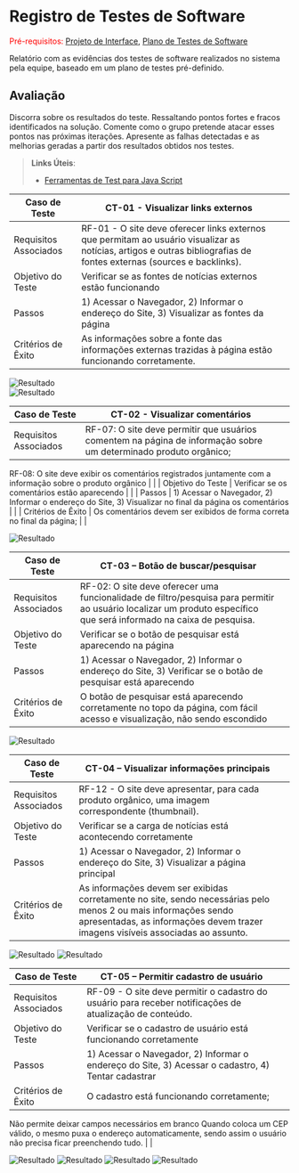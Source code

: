 # Registro de Testes de Software

<span style="color:red">Pré-requisitos: <a href="3-Projeto de Interface.md"> Projeto de Interface</a></span>, <a href="8-Plano de Testes de Software.md"> Plano de Testes de Software</a>

Relatório com as evidências dos testes de software realizados no sistema pela equipe, baseado em um plano de testes pré-definido.

## Avaliação

Discorra sobre os resultados do teste. Ressaltando pontos fortes e fracos identificados na solução. Comente como o grupo pretende atacar esses pontos nas próximas iterações. Apresente as falhas detectadas e as melhorias geradas a partir dos resultados obtidos nos testes.

> **Links Úteis**:
> - [Ferramentas de Test para Java Script](https://geekflare.com/javascript-unit-testing/)



|Caso de Teste    | CT-01 - Visualizar links externos  | |
|-------|-------------------------|----|
| Requisitos Associados | RF-01 - O site deve oferecer links externos que permitam ao usuário visualizar as notícias, artigos e outras bibliografias de fontes externas (sources e backlinks). |  |
| Objetivo do Teste | Verificar se as fontes de notícias externos estão funcionando | |
| Passos | 1) Acessar o Navegador, 2) Informar o endereço do Site, 3) Visualizar as fontes da página |  |
| Critérios de Êxito | As informações sobre a fonte das informações externas trazidas à página estão funcionando corretamente. | |

![Resultado](https://github.com/ICEI-PUC-Minas-PMV-ADS/pmv-ads-2022-2-e1-proj-web-t1-organicos/blob/main/src/img/telas/teste01.png)  
![Resultado](https://github.com/ICEI-PUC-Minas-PMV-ADS/pmv-ads-2022-2-e1-proj-web-t1-organicos/blob/main/src/img/telas/teste02.png) 

|Caso de Teste    | CT-02 - Visualizar comentários   | |
|-------|-------------------------|----|
| Requisitos Associados | RF-07: O site deve permitir que usuários comentem na página de informação sobre um determinado produto orgânico;
RF-08: O site deve exibir os comentários registrados juntamente com a informação sobre o produto orgânico
 |  |
| Objetivo do Teste | Verificar se os comentários estão aparecendo | |
| Passos | 1) Acessar o Navegador, 2) Informar o endereço do Site, 3) Visualizar no final da página os comentários |  |
| Critérios de Êxito | Os comentários devem ser exibidos de forma correta no final da página; | |

 ![Resultado](https://github.com/ICEI-PUC-Minas-PMV-ADS/pmv-ads-2022-2-e1-proj-web-t1-organicos/blob/main/src/img/telas/teste03.png)  

|Caso de Teste    | CT-03 – Botão de buscar/pesquisar  | |
|-------|-------------------------|----|
| Requisitos Associados | RF-02: O site deve oferecer uma funcionalidade de filtro/pesquisa para permitir ao usuário localizar um produto específico que será informado na caixa de pesquisa. |  |
| Objetivo do Teste | Verificar se o botão de pesquisar está aparecendo na página | |
| Passos | 1) Acessar o Navegador, 2) Informar o endereço do Site, 3) Verificar se o botão de pesquisar está aparecendo |  |
| Critérios de Êxito | O botão de pesquisar está aparecendo corretamente no topo da página, com fácil acesso e visualização, não sendo escondido | |

![Resultado](https://github.com/ICEI-PUC-Minas-PMV-ADS/pmv-ads-2022-2-e1-proj-web-t1-organicos/blob/main/src/img/telas/teste04.png) 

|Caso de Teste    | CT-04 – Visualizar informações principais  | |
|-------|-------------------------|----|
| Requisitos Associados | RF-12 - O site deve apresentar, para cada produto orgânico, uma imagem correspondente (thumbnail). |  |
| Objetivo do Teste | Verificar se a carga de notícias está acontecendo corretamente | |
| Passos | 1) Acessar o Navegador, 2) Informar o endereço do Site, 3) Visualizar a página principal |  |
| Critérios de Êxito | As informações devem ser exibidas corretamente no site, sendo necessárias pelo menos 2 ou mais informações sendo apresentadas, as informações devem trazer imagens visíveis associadas ao assunto. | |

 
![Resultado](https://github.com/ICEI-PUC-Minas-PMV-ADS/pmv-ads-2022-2-e1-proj-web-t1-organicos/blob/main/src/img/telas/teste05.png)
![Resultado](https://github.com/ICEI-PUC-Minas-PMV-ADS/pmv-ads-2022-2-e1-proj-web-t1-organicos/blob/main/src/img/telas/teste06.png)

|Caso de Teste    | CT-05 – Permitir cadastro de usuário  | |
|-------|-------------------------|----|
| Requisitos Associados | RF-09 - O site deve permitir o cadastro do usuário para receber notificações de atualização de conteúdo. |  |
| Objetivo do Teste |Verificar se o cadastro de usuário está funcionando corretamente | |
| Passos | 1) Acessar o Navegador, 2) Informar o endereço do Site, 3) Acessar o cadastro, 4) Tentar cadastrar |  |
| Critérios de Êxito | 	O cadastro está funcionando corretamente;
Não permite deixar campos necessários em branco
	Quando coloca um CEP válido, o mesmo puxa o endereço automaticamente, sendo assim o usuário não precisa ficar preenchendo tudo. | |
 

 ![Resultado](https://github.com/ICEI-PUC-Minas-PMV-ADS/pmv-ads-2022-2-e1-proj-web-t1-organicos/blob/main/src/img/telas/teste07.png)
 ![Resultado](https://github.com/ICEI-PUC-Minas-PMV-ADS/pmv-ads-2022-2-e1-proj-web-t1-organicos/blob/main/src/img/telas/teste08.png)
 ![Resultado](https://github.com/ICEI-PUC-Minas-PMV-ADS/pmv-ads-2022-2-e1-proj-web-t1-organicos/blob/main/src/img/telas/teste09.png)
 ![Resultado](https://github.com/ICEI-PUC-Minas-PMV-ADS/pmv-ads-2022-2-e1-proj-web-t1-organicos/blob/main/src/img/telas/teste10.png)
 
